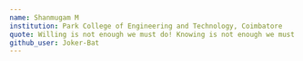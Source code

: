 ```yaml
---
name: Shanmugam M
institution: Park College of Engineering and Technology, Coimbatore
quote: Willing is not enough we must do! Knowing is not enough we must apply. --Brucelee
github_user: Joker-Bat
---
```

